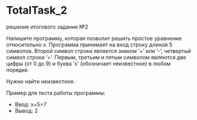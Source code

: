 # TotalTask_2
решение итогового задания №2 


Напишите программу, которая позволит решить простое уравнение относительно x. Программа принимает на вход строку длиной 5 символов.
Второй символ строки является знаком ‘+’ или ‘-’, четвертый символ строки ‘=’.
Первым, третьим и пятым символом являются две цифры (от 0 до 9) и буква ‘x’ (обозначает неизвестное) в любом порядке.

Нужно найти неизвестное.

Пример для теста работы программы:

- Ввод: x+5=7
- Вывод: 2
